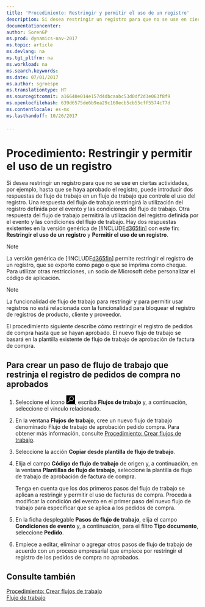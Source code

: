```yaml
---
title: 'Procedimiento: Restringir y permitir el uso de un registro'
description: Si desea restringir un registro para que no se use en ciertas actividades, por ejemplo, hasta que se haya aprobado el registro, puede introducir dos respuestas de flujo de trabajo en un flujo de trabajo que controle el uso del registro.
documentationcenter: 
author: SorenGP
ms.prod: dynamics-nav-2017
ms.topic: article
ms.devlang: na
ms.tgt_pltfrm: na
ms.workload: na
ms.search.keywords: 
ms.date: 07/01/2017
ms.author: sgroespe
ms.translationtype: HT
ms.sourcegitcommit: a16640e014e157d4dbcaabc53d0df2d3e063f8f9
ms.openlocfilehash: 639d6575de6b9ea29c160ecb5cb55cff5574c77d
ms.contentlocale: es-mx
ms.lasthandoff: 10/26/2017

---
```

# <a name="how-to-restrict-and-allow-usage-of-a-record"></a>Procedimiento: Restringir y permitir el uso de un registro
Si desea restringir un registro para que no se use en ciertas actividades, por ejemplo, hasta que se haya aprobado el registro, puede introducir dos respuestas de flujo de trabajo en un flujo de trabajo que controle el uso del registro. Una respuesta del flujo de trabajo restringirá la utilización del registro definida por el evento y las condiciones del flujo de trabajo. Otra respuesta del flujo de trabajo permitirá la utilización del registro definida por el evento y las condiciones del flujo de trabajo. Hay dos respuestas existentes en la versión genérica de [!INCLUDE[d365fin](includes/d365fin_md.md)] con este fin: **Restringir el uso de un registro** y **Permitir el uso de un registro**.

> [!NOTE]  
>  La versión genérica de [!INCLUDE[d365fin](includes/d365fin_md.md)] permite restringir el registro de un registro, que se exporte como pago o que se imprima como cheque. Para utilizar otras restricciones, un socio de Microsoft debe personalizar el código de aplicación.  

> [!NOTE]  
>  La funcionalidad de flujo de trabajo para restringir y para permitir usar registros no está relacionada con la funcionalidad para bloquear el registro de registros de producto, cliente y proveedor.

El procedimiento siguiente describe cómo restringir el registro de pedidos de compra hasta que se hayan aprobado. El nuevo flujo de trabajo se basará en la plantilla existente de flujo de trabajo de aprobación de factura de compra.  

## <a name="to-create-a-workflow-step-that-restricts-posting-of-unapproved-purchase-orders"></a>Para crear un paso de flujo de trabajo que restrinja el registro de pedidos de compra no aprobados  
1. Seleccione el icono ![Buscar página o informe](media/ui-search/search_small.png "icono Buscar página o informe"), escriba **Flujos de trabajo** y, a continuación, seleccione el vínculo relacionado.  
2. En la ventana **Flujos de trabajo**, cree un nuevo flujo de trabajo denominado Flujo de trabajo de aprobación pedido compra. Para obtener más información, consulte [Procedimiento: Crear flujos de trabajo](across-how-to-create-workflows.md).  
3. Seleccione la acción **Copiar desde plantilla de flujo de trabajo**.  
4. Elija el campo **Código de flujo de trabajo** de origen y, a continuación, en la ventana **Plantillas de flujo de trabajo**, seleccione la plantilla de flujo de trabajo de aprobación de factura de compra.  

     Tenga en cuenta que los dos primeros pasos del flujo de trabajo se aplican a restringir y permitir el uso de facturas de compra. Proceda a modificar la condición del evento en el primer paso del nuevo flujo de trabajo para especificar que se aplica a los pedidos de compra.  
5. En la ficha desplegable **Pasos de flujo de trabajo**, elija el campo **Condiciones de evento** y, a continuación, para el filtro **Tipo documento**, seleccione **Pedido**.  
6. Empiece a editar, eliminar o agregar otros pasos de flujo de trabajo de acuerdo con un proceso empresarial que empiece por restringir el registro de los pedidos de compra no aprobados.  

## <a name="see-also"></a>Consulte también  
[Procedimiento: Crear flujos de trabajo](across-how-to-create-workflows.md)   
[Flujo de trabajo](across-workflow.md)   

